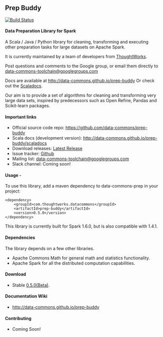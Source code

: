 ## Prep Buddy 
[![Build Status](https://travis-ci.org/data-commons/prep-buddy.svg?branch=release)](https://travis-ci.org/data-commons/prep-buddy)
#### Data Preparation Library for Spark

A Scala / Java / Python library for cleaning, transforming and executing other preparation tasks for large datasets on Apache Spark.

It is currently maintained by a team of developers from [ThoughtWorks](http://www.thoughtworks.com).

Post questions and comments to the Google group, or email them directly to data-commons-toolchain@googlegroups.com

Docs are available at http://data-commons.github.io/prep-buddy
Or check out the [Scaladocs](http://data-commons.github.io/prep-buddy/scaladocs).

Our aim is to provide a set of algorithms for cleaning and transforming very large data sets, 
inspired by predecessors such as Open Refine, Pandas and Scikit-learn packages.

#### Important links

- Official source code repo: https://github.com/data-commons/prep-buddy
- Scala docs (development version): http://data-commons.github.io/prep-buddy/scaladocs
- Download releases: [Latest Release](https://github.com/data-commons/prep-buddy/releases/latest)
- Issue tracker: [Github](https://github.com/data-commons/prep-buddy/issues)
- Mailing list: data-commons-toolchain@googlegroups.com
- Slack channel: Coming soon!

#### Usage -
To use this library, add a maven dependency to data-commons-prep in your project:

```
<dependency>
    <groupId>com.thoughtworks.datacommons</groupId>
    <artifactId>prep-buddy</artifactId>
    <version>0.5.0</version>
</dependency>
```
This library is currently built for Spark 1.6.0, but is also compatible with 1.4.1. 

#### Dependencies
The library depends on a few other libraries.
- Apache Commons Math for general math and statistics functionality.
- Apache Spark for all the distributed computation capabilities.

#### Download

- Stable [0.5.0(Beta)](https://github.com/data-commons/prep-buddy/releases/tag/v0.5.0).

#### Documentation Wiki
- http://data-commons.github.io/prep-buddy

#### Contributing
- Coming Soon!